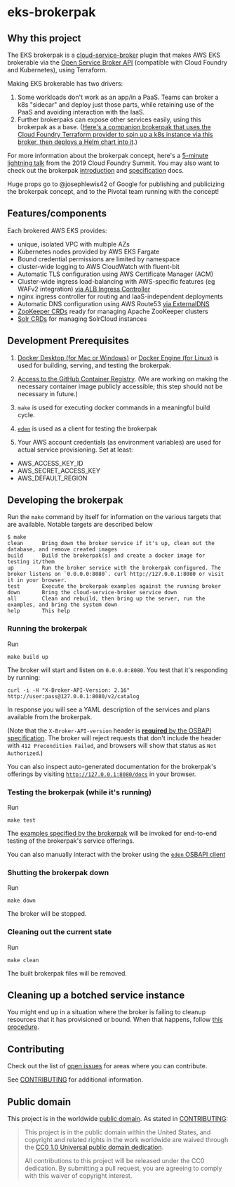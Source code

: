 # eks-brokerpak

## Why this project

The EKS brokerpak is a
[cloud-service-broker](https://github.com/pivotal/cloud-service-broker) plugin
that makes AWS EKS brokerable via the [Open Service Broker API](https://www.openservicebrokerapi.org/) (compatible with Cloud Foundry and Kubernetes), using Terraform.

Making EKS brokerable has two drivers:
1. Some workloads don't work as an app/in a PaaS. Teams can broker a k8s "sidecar" and deploy just those parts, while retaining use of the PaaS and avoiding interaction with the IaaS.
2. Further brokerpaks can expose other services easily, using this brokerpak as a base. ([Here's a companion brokerpak that uses the Cloud Foundry Terraform provider to spin up a k8s instance via this broker, then deploys a Helm chart into it](https://github.com/GSA/datagov-brokerpak).)

For more information about the brokerpak concept, here's a [5-minute lightning
talk](https://www.youtube.com/watch?v=BXIvzEfHil0) from the 2019 Cloud Foundry Summit. You may also want to check out the brokerpak
[introduction](https://github.com/pivotal/cloud-service-broker/blob/master/docs/brokerpak-intro.md)
and
[specification](https://github.com/pivotal/cloud-service-broker/blob/master/docs/brokerpak-specification.md)
docs.

Huge props go to @josephlewis42 of Google for publishing and publicizing the
brokerpak concept, and to the Pivotal team running with the concept!


## Features/components

Each brokered AWS EKS provides:

- unique, isolated VPC with multiple AZs
- Kubernetes nodes provided by AWS EKS Fargate
- Bound credential permissions are limited by namespace
- cluster-wide logging to AWS CloudWatch with fluent-bit
- Automatic TLS configuration using AWS Certificate Manager (ACM) 
- Cluster-wide ingress load-balancing with AWS-specific features (eg WAFv2 integration) [via ALB Ingress Controller](https://kubernetes-sigs.github.io/aws-load-balancer-controller/latest/)
- nginx ingress controller for routing and IaaS-independent deployments
- Automatic DNS configuration using AWS Route53 [via ExternalDNS](https://github.com/kubernetes-sigs/external-dns)
- [ZooKeeper CRDs](https://github.com/pravega/zookeeper-operator) ready for
  managing Apache ZooKeeper clusters
- [Solr CRDs](https://github.com/apache/solr-operator) for managing
  SolrCloud instances


## Development Prerequisites

1. [Docker Desktop (for Mac or
Windows)](https://www.docker.com/products/docker-desktop) or [Docker Engine (for
Linux)](https://www.docker.com/products/container-runtime) is used for
building, serving, and testing the brokerpak.
1. [Access to the GitHub Container
   Registry](https://docs.github.com/en/packages/guides/migrating-to-github-container-registry-for-docker-images#authenticating-with-the-container-registry).
   (We are working on making the necessary container image publicly accessible;
   this step should not be necessary in future.)

1. `make` is used for executing docker commands in a meaningful build cycle. 
1. [`eden`](https://github.com/starkandwayne/eden) is used as a client for testing the brokerpak
1. Your AWS account credentials (as environment variables) are used for actual
   service provisioning. Set at least:
  * AWS_ACCESS_KEY_ID
  * AWS_SECRET_ACCESS_KEY
  * AWS_DEFAULT_REGION


## Developing the brokerpak 
Run the `make` command by itself for information on the various targets that are available. Notable targets are described below

```
$ make
clean      Bring down the broker service if it's up, clean out the database, and remove created images
build      Build the brokerpak(s) and create a docker image for testing it/them
up         Run the broker service with the brokerpak configured. The broker listens on `0.0.0.0:8080`. curl http://127.0.0.1:8080 or visit it in your browser.
test       Execute the brokerpak examples against the running broker
down       Bring the cloud-service-broker service down
all        Clean and rebuild, then bring up the server, run the examples, and bring the system down
help       This help
```


### Running the brokerpak
Run
```
make build up
```
The broker will start and listen on `0.0.0.0:8080`. You
test that it's responding by running:
```
curl -i -H "X-Broker-API-Version: 2.16" http://user:pass@127.0.0.1:8080/v2/catalog
```
In response you will see a YAML description of the services and plans available
from the brokerpak.

(Note that the `X-Broker-API-version` header is [**required** by the OSBAPI
specification](https://github.com/openservicebrokerapi/servicebroker/blob/master/spec.md#headers).
The broker will reject requests that don't include the header with `412
Precondition Failed`, and browsers will show that status as `Not Authorized`.)

You can also inspect auto-generated documentation for the brokerpak's offerings
by visiting [`http://127.0.0.1:8080/docs`](http://127.0.0.1:8080/docs) in your browser.

### Testing the brokerpak (while it's running)

Run 
```
make test
```

The [examples specified by the
brokerpak](https://github.com/pivotal/cloud-service-broker/blob/master/docs/brokerpak-specification.md#service-yaml-flie)
will be invoked for end-to-end testing of the brokerpak's service offerings.

You can also manually interact with the broker using the [`eden` OSBAPI client](https://github.com/starkandwayne/eden)

### Shutting the brokerpak down

Run 

```
make down
```

The broker will be stopped.

### Cleaning out the current state

Run 
```
make clean
```
The built brokerpak files will be removed.

## Cleaning up a botched service instance

You might end up in a situation where the broker is failing to cleanup resources that it has provisioned or bound. When that happens, follow [this procedure](docs/instance-cleanup.md).

## Contributing

Check
out the list of [open issues](https://github.com/GSA/eks-brokerpak/issues) for
areas where you can contribute.

See [CONTRIBUTING](CONTRIBUTING.md) for additional information. 

## Public domain

This project is in the worldwide [public domain](LICENSE.md). As stated in [CONTRIBUTING](CONTRIBUTING.md):

> This project is in the public domain within the United States, and copyright and related rights in the work worldwide are waived through the [CC0 1.0 Universal public domain dedication](https://creativecommons.org/publicdomain/zero/1.0/).
>
> All contributions to this project will be released under the CC0 dedication. By submitting a pull request, you are agreeing to comply with this waiver of copyright interest.
